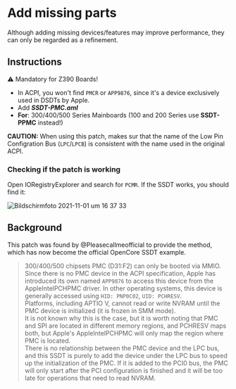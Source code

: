 # Add missing parts
Although adding missing devices/features may improve performance, they can only be regarded as a refinement.

## Instructions
:warning: Mandatory for Z390 Boards!

- In ACPI, you won't find `PMCR` or `APP9876`, since it's a device exclusively used in DSDTs by Apple. 
- Add ***SSDT-PMC.aml***
- **For**: 300/400/500 Series Mainboards (100 and 200 Series use **SSDT-PPMC** instead!)

**CAUTION:** When using this patch, makes sur that the name of the Low Pin Configration Bus (`LPC`/`LPCB`) is consistent with the name used in the original ACPI.

### Checking if the patch is working
Open IORegistryExplorer and search for `PCMR`. If the SSDT works, you should find it:</br>

![Bildschirmfoto 2021-11-01 um 16 37 33](https://user-images.githubusercontent.com/76865553/139699060-75fdc4b4-ff16-448e-9e19-96af3c392064.png)

## Background
This patch was found by @Pleasecallmeofficial to provide the method, which has now become the official OpenCore SSDT example.
  > 300/400/500 chipsets PMC (D31:F2) can only be booted via MMIO. Since there is no PMC device in the ACPI specification, Apple has introduced its own named `APP9876` to access this device from the AppleIntelPCHPMC driver. In other operating systems, this device is generally accessed using `HID: PNP0C02`, `UID: PCHRESV`.  
  > Platforms, including APTIO V, cannot read or write NVRAM until the PMC device is initialized (it is frozen in SMM mode).  
  > It is not known why this is the case, but it is worth noting that PMC and SPI are located in different memory regions, and PCHRESV maps both, but Apple's AppleIntelPCHPMC will only map the region where PMC is located.  
  > There is no relationship between the PMC device and the LPC bus, and this SSDT is purely to add the device under the LPC bus to speed up the initialization of the PMC. If it is added to the PCI0 bus, the PMC will only start after the PCI configuration is finished and it will be too late for operations that need to read NVRAM.
